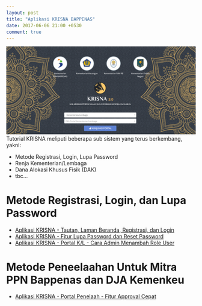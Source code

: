 ```yaml
---
layout: post
title: "Aplikasi KRISNA BAPPENAS"
date: 2017-06-06 21:00 +0530
comment: true
---
```


![](/images/Annotation%202019-11-07%20150620.png)
Tutorial KRISNA meliputi beberapa sub sistem yang terus berkembang, yakni:
- Metode Registrasi, Login, Lupa Password
- Renja Kementerian/Lembaga
- Dana Alokasi Khusus Fisik (DAK)
- tbc...

# Metode Registrasi, Login, dan Lupa Password

* [Aplikasi KRISNA - Tautan, Laman Beranda, Registrasi, dan Login](https://youtu.be/iOA5VSZqI1I?list=PL5ylJvLOlOh49WwANej7gCnGARD3UoYXH)
* [Aplikasi KRISNA - Fitur Lupa Password dan Reset Password](https://youtu.be/TRyNY9EGijg?list=PL5ylJvLOlOh49WwANej7gCnGARD3UoYXH)
* [Aplikasi KRISNA - Portal K/L - Cara Admin Menambah Role User](https://www.youtube.com/watch?v=nf38C_c2Ml4&list=PL5ylJvLOlOh49WwANej7gCnGARD3UoYXH&index=3&t=0s)

# Metode Peneelaahan Untuk Mitra PPN Bappenas dan DJA Kemenkeu
* [Aplikasi KRISNA - Portal Penelaah - Fitur Approval Cepat](https://youtu.be/0I4tvnw_-qE?list=PL5ylJvLOlOh49WwANej7gCnGARD3UoYXH) 

